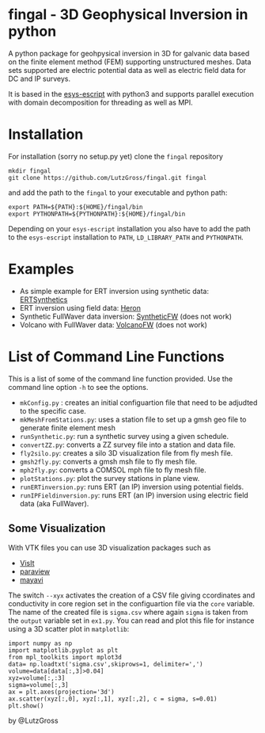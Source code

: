 # fingal - 3D Geophysical Inversion in python
A python package for geohpysical inversion in 3D for galvanic data based on the finite element method (FEM) supporting unstructured meshes. 
Data sets supported are electric potential data as well as electric field data for DC and IP surveys.  

It is based in the  [esys-escript](https://github.com/esys-escript/esys-escript.github.io) with python3 and supports parallel execution with domain decomposition for threading as well as MPI. 

# Installation 
For installation (sorry no setup.py yet) clone the `fingal` repository  

    mkdir fingal
    git clone https://github.com/LutzGross/fingal.git fingal

and add the path  to the `fingal` to your executable and python path:

    export PATH=${PATH}:${HOME}/fingal/bin
    export PYTHONPATH=${PYTHONPATH}:${HOME}/fingal/bin

Depending on your `esys-escript` installation you also have to add the path to 
the `esys-escript` installation to `PATH`, `LD_LIBRARY_PATH` and `PYTHONPATH`.

# Examples

- As simple example for ERT inversion using synthetic data: [ERTSynthetics](examples/ERTSynthetics/README.md)
- ERT inversion using field data: [Heron](examples/Heron/README.md)
- Synthetic FullWaver data inversion: [SyntheticFW](examples/SyntheticFW/README.md) (does not work)
- Volcano with FullWaver data: [VolcanoFW](examples/VolcanoFW/README.md) (does not work)

# List of Command Line Functions

This is a list of some of the command line function provided. Use the command line option `-h` to see the options.

- `mkConfig.py` : creates an initial configuartion file that need to be adjudted to the specific case.
- `mkMeshFromStations.py`: uses a station file to set up a gmsh geo file to generate finite element mesh
- `runSynthetic.py`: run a synthetic survey using a given schedule. 
- `convertZZ.py`: converts a ZZ survey file into a station and data file.
- `fly2silo.py`: creates a silo 3D visualization file from fly mesh file.
- `gmsh2fly.py`: converts a gmsh msh file to fly mesh file.
- `mph2fly.py`: converts a COMSOL mph file to fly mesh file.
- `plotStations.py`: plot the survey stations in plane view. 
- `runERTinversion.py`: runs ERT (an IP) inversion using potential fields.
- `runIPFieldinversion.py`: runs ERT (an IP) inversion using electric field data (aka FullWaver).

## Some Visualization
With VTK files you can use 3D visualization packages such as

- [VisIt](https://wci.llnl.gov/simulation/computer-codes/visit)
- [paraview](https://www.paraview.org/)
- [mayavi](https://docs.enthought.com/mayavi/mayavi/)
 

The switch `--xyx` activates the creation of a CSV file giving ccordinates and conductivity in core region set in the configuartion file via the `core` variable. The name of the created file is `sigma.csv` where again `sigma` is taken from the `output` variable set in `ex1.py`. You can read and plot this file for instance using a 3D scatter plot in `matplotlib`:

    import numpy as np
    import matplotlib.pyplot as plt
    from mpl_toolkits import mplot3d
    data= np.loadtxt('sigma.csv',skiprows=1, delimiter=',')
    volume=data[data[:,3]>0.04]
    xyz=volume[:,:3]
    sigma=volume[:,3]
    ax = plt.axes(projection='3d')
    ax.scatter(xyz[:,0], xyz[:,1], xyz[:,2], c = sigma, s=0.01)
    plt.show()


by @LutzGross
